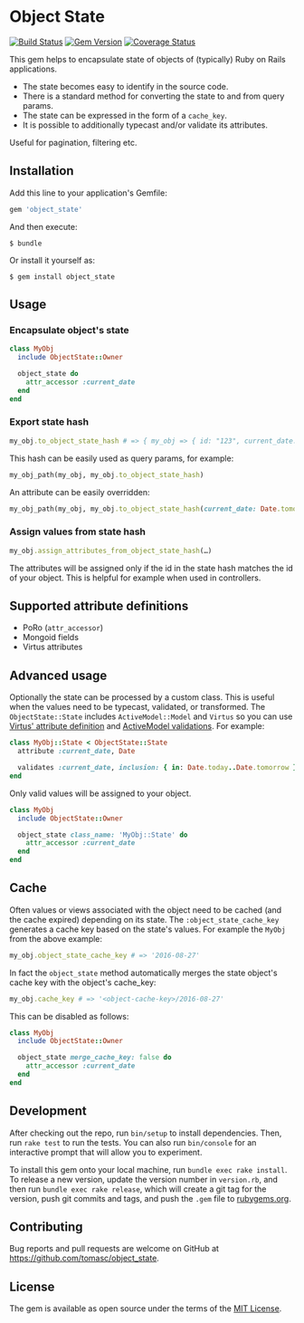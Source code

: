 # Object State

[![Build Status](https://travis-ci.org/tomasc/object_state.svg)](https://travis-ci.org/tomasc/object_state) [![Gem Version](https://badge.fury.io/rb/object_state.svg)](http://badge.fury.io/rb/object_state) [![Coverage Status](https://img.shields.io/coveralls/tomasc/object_state.svg)](https://coveralls.io/r/tomasc/object_state)

This gem helps to encapsulate state of objects of (typically) Ruby on Rails applications.

* The state becomes easy to identify in the source code.
* There is a standard method for converting the state to and from query params.
* The state can be expressed in the form of a `cache_key`.
* It is possible to additionally typecast and/or validate its attributes.

Useful for pagination, filtering etc.

## Installation

Add this line to your application's Gemfile:

```ruby
gem 'object_state'
```

And then execute:

```
$ bundle
```

Or install it yourself as:

```
$ gem install object_state
```

## Usage

### Encapsulate object's state

```ruby
class MyObj
  include ObjectState::Owner

  object_state do
    attr_accessor :current_date
  end
end
```

### Export state hash

```ruby
my_obj.to_object_state_hash # => { my_obj => { id: "123", current_date: "2016-08-27" } }
```

This hash can be easily used as query params, for example:

```ruby
my_obj_path(my_obj, my_obj.to_object_state_hash)
```

An attribute can be easily overridden:

```ruby
my_obj_path(my_obj, my_obj.to_object_state_hash(current_date: Date.tomorow))
```

### Assign values from state hash

```ruby
my_obj.assign_attributes_from_object_state_hash(…)
```

The attributes will be assigned only if the id in the state hash matches the id of your object. This is helpful for example when used in controllers.

## Supported attribute definitions

* PoRo (`attr_accessor`)
* Mongoid fields
* Virtus attributes

## Advanced usage

Optionally the state can be processed by a custom class. This is useful when the values need to be typecast, validated, or transformed. The `ObjectState::State` includes `ActiveModel::Model` and `Virtus` so you can use [Virtus' attribute definition](https://github.com/solnic/virtus) and [ActiveModel validations](http://api.rubyonrails.org/classes/ActiveModel/Validations.html). For example:

```ruby
class MyObj::State < ObjectState::State
  attribute :current_date, Date

  validates :current_date, inclusion: { in: Date.today..Date.tomorrow }, presence: true
end
```

Only valid values will be assigned to your object.

```ruby
class MyObj
  include ObjectState::Owner

  object_state class_name: 'MyObj::State' do
    attr_accessor :current_date
  end
end
```

## Cache

Often values or views associated with the object need to be cached (and the cache expired) depending on its state. The `:object_state_cache_key` generates a cache key based on the state's values. For example the `MyObj` from the above example:

```ruby
my_obj.object_state_cache_key # => '2016-08-27'
```

In fact the `object_state` method automatically merges the state object's cache key with the object's cache_key:

```ruby
my_obj.cache_key # => '<object-cache-key>/2016-08-27'
```

This can be disabled as follows:

```ruby
class MyObj
  include ObjectState::Owner

  object_state merge_cache_key: false do
    attr_accessor :current_date
  end
end
```

## Development

After checking out the repo, run `bin/setup` to install dependencies. Then, run `rake test` to run the tests. You can also run `bin/console` for an interactive prompt that will allow you to experiment.

To install this gem onto your local machine, run `bundle exec rake install`. To release a new version, update the version number in `version.rb`, and then run `bundle exec rake release`, which will create a git tag for the version, push git commits and tags, and push the `.gem` file to [rubygems.org](https://rubygems.org).

## Contributing

Bug reports and pull requests are welcome on GitHub at <https://github.com/tomasc/object_state>.

## License

The gem is available as open source under the terms of the [MIT License](http://opensource.org/licenses/MIT).
